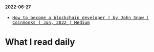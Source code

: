 <section id="reading-list-2022-06-27"><h4>2022-06-27</h4><ul><li><samp><a href="https://medium.com/coinmonks/how-to-become-a-blockchain-developer-7784cb8d357d" target="_blank">How to become a blockchain developer | by John Snow | Coinmonks | Jun, 2022 | Medium</a></samp></li></ul></section><h1>What I read daily</h1>